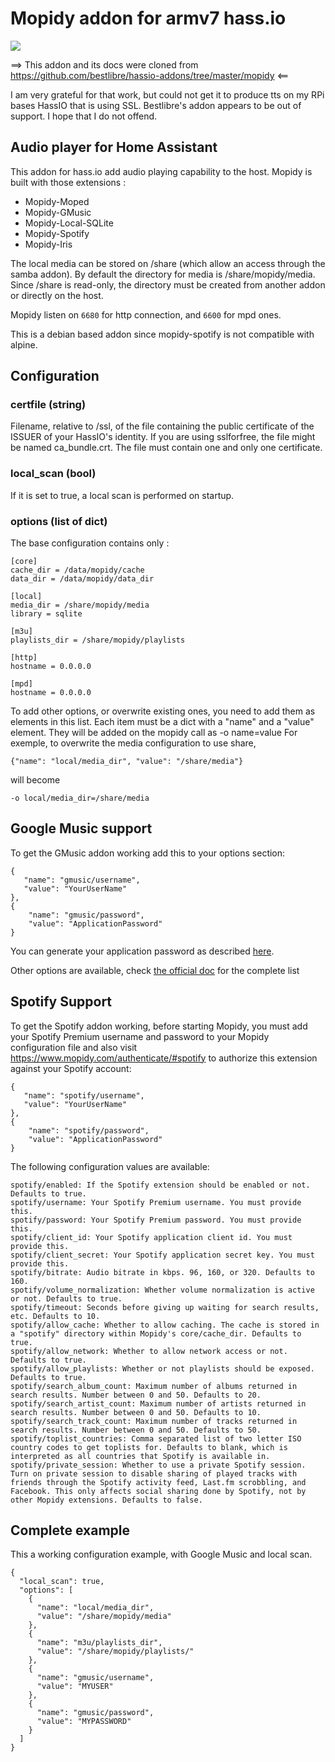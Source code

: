


# Mopidy addon for armv7 hass.io

[![](https://images.microbadger.com/badges/version/kloving/mopidy-armv7.svg)](https://microbadger.com/images/kloving/mopidy-armv7 "Get your own version badge on microbadger.com")

==> This addon and its docs were cloned from https://github.com/bestlibre/hassio-addons/tree/master/mopidy <==

I am very grateful for that work, but could not get it to produce tts on my RPi bases HassIO that is using SSL. Bestlibre's addon appears to be out of support. I hope that I do not offend.

## Audio player for Home Assistant

This addon for hass.io add audio playing capability to the host.
Mopidy is built with those extensions :

- Mopidy-Moped
- Mopidy-GMusic
- Mopidy-Local-SQLite
- Mopidy-Spotify
- Mopidy-Iris

The local media can be stored on /share (which allow an access through the samba addon). By default the directory for media is /share/mopidy/media. Since /share is read-only, the directory must be created from another addon or directly on the host.

Mopidy listen on `6680` for http connection, and `6600` for mpd ones.

This is a debian based addon since mopidy-spotify is not compatible with alpine.

## Configuration
### certfile (string)
Filename, relative to /ssl, of the file containing the public certificate of the ISSUER of your HassIO's identity. If you are using sslforfree, the file might be named ca_bundle.crt. The file must contain one and only one certificate.

### local_scan (bool)
If it is set to true, a local scan is performed on startup.

### options (list of dict)

The base configuration contains only :
````
[core]
cache_dir = /data/mopidy/cache
data_dir = /data/mopidy/data_dir

[local]
media_dir = /share/mopidy/media
library = sqlite

[m3u]
playlists_dir = /share/mopidy/playlists

[http]
hostname = 0.0.0.0

[mpd]
hostname = 0.0.0.0

````

To add other options, or overwrite existing ones, you need to add them as elements in this list. Each item must be a dict with a "name" and a "value" element.
They will be added on the mopidy call as -o name=value
For exemple, to overwrite the media configuration to use share,
````
{"name": "local/media_dir", "value": "/share/media"}
````
will become
````
-o local/media_dir=/share/media
````

## Google Music support
To get the GMusic addon working add this to your options section:
````
{
   "name": "gmusic/username",
   "value": "YourUserName"
},
{
	"name": "gmusic/password",
	"value": "ApplicationPassword"
}
````

You can generate your application password as described [here](https://support.google.com/accounts/answer/185833?hl=en).

Other options are available, check [the official doc](https://github.com/mopidy/mopidy-gmusic#configuration) for the complete list

## Spotify Support
To get the Spotify addon working, before starting Mopidy, you must add your Spotify Premium username and password to your Mopidy configuration file and also visit https://www.mopidy.com/authenticate/#spotify to authorize this extension against your Spotify account:
````
{
   "name": "spotify/username",
   "value": "YourUserName"
},
{
	"name": "spotify/password",
	"value": "ApplicationPassword"
}
````
The following configuration values are available:
````
spotify/enabled: If the Spotify extension should be enabled or not. Defaults to true.
spotify/username: Your Spotify Premium username. You must provide this.
spotify/password: Your Spotify Premium password. You must provide this.
spotify/client_id: Your Spotify application client id. You must provide this.
spotify/client_secret: Your Spotify application secret key. You must provide this.
spotify/bitrate: Audio bitrate in kbps. 96, 160, or 320. Defaults to 160.
spotify/volume_normalization: Whether volume normalization is active or not. Defaults to true.
spotify/timeout: Seconds before giving up waiting for search results, etc. Defaults to 10.
spotify/allow_cache: Whether to allow caching. The cache is stored in a "spotify" directory within Mopidy's core/cache_dir. Defaults to true.
spotify/allow_network: Whether to allow network access or not. Defaults to true.
spotify/allow_playlists: Whether or not playlists should be exposed. Defaults to true.
spotify/search_album_count: Maximum number of albums returned in search results. Number between 0 and 50. Defaults to 20.
spotify/search_artist_count: Maximum number of artists returned in search results. Number between 0 and 50. Defaults to 10.
spotify/search_track_count: Maximum number of tracks returned in search results. Number between 0 and 50. Defaults to 50.
spotify/toplist_countries: Comma separated list of two letter ISO country codes to get toplists for. Defaults to blank, which is interpreted as all countries that Spotify is available in.
spotify/private_session: Whether to use a private Spotify session. Turn on private session to disable sharing of played tracks with friends through the Spotify activity feed, Last.fm scrobbling, and Facebook. This only affects social sharing done by Spotify, not by other Mopidy extensions. Defaults to false.
````

## Complete example
This a working configuration example, with Google Music and local scan.

````
{
  "local_scan": true,
  "options": [
    {
      "name": "local/media_dir",
      "value": "/share/mopidy/media"
    },
    {
      "name": "m3u/playlists_dir",
      "value": "/share/mopidy/playlists/"
    },
    {
      "name": "gmusic/username",
      "value": "MYUSER"
    },
    {
      "name": "gmusic/password",
      "value": "MYPASSWORD"
    }
  ]
}
````
